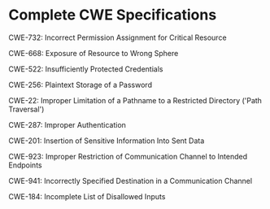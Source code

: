 

# Complete CWE Specifications

CWE-732: Incorrect Permission Assignment for Critical Resource

CWE-668: Exposure of Resource to Wrong Sphere

CWE-522: Insufficiently Protected Credentials

CWE-256: Plaintext Storage of a Password

CWE-22: Improper Limitation of a Pathname to a Restricted Directory ('Path Traversal')

CWE-287: Improper Authentication

CWE-201: Insertion of Sensitive Information Into Sent Data

CWE-923: Improper Restriction of Communication Channel to Intended Endpoints

CWE-941: Incorrectly Specified Destination in a Communication Channel

CWE-184: Incomplete List of Disallowed Inputs